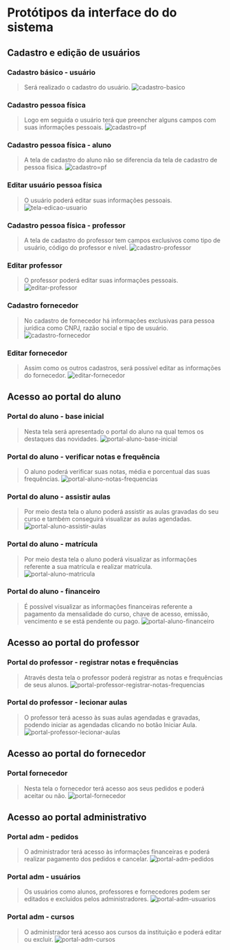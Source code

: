 # Protótipos da interface do do sistema

## Cadastro e edição de usuários
### Cadastro básico - usuário
> Será realizado o cadastro do usuário.
![cadastro-basico](https://github.com/david-duartep/Projeto-Integrador-Grupo-38/assets/160237872/5b4afc8d-a2b1-41a8-b906-1f263a672680)

### Cadastro pessoa física
> Logo em seguida o usuário terá que preencher alguns campos com suas informações pessoais.
![cadastro=pf](https://github.com/david-duartep/Projeto-Integrador-Grupo-38/assets/160237872/88b2292e-d7dc-4396-8113-712b81fdd056)

### Cadastro pessoa física - aluno
> A tela de cadastro do aluno não se diferencia da tela de cadastro de pessoa física.
![cadastro=pf](https://github.com/david-duartep/Projeto-Integrador-Grupo-38/assets/160237872/69e715b5-ce87-4d1b-950a-c98be613f0fb)

### Editar usuário pessoa física
> O usuário poderá editar suas informações pessoais.
![tela-edicao-usuario](https://github.com/david-duartep/Projeto-Integrador-Grupo-38/assets/160237872/727fe586-20aa-4fa8-b307-137626550598)

### Cadastro pessoa física - professor
> A tela de cadastro do professor tem campos exclusivos como tipo de usuário, código do professor e nível.
![cadastro-professor](https://github.com/david-duartep/Projeto-Integrador-Grupo-38/assets/160237872/cb6b93f7-cb65-4757-beaf-b5cd6967ef12)

### Editar professor
> O professor poderá editar suas informações pessoais.
![editar-professor](https://github.com/david-duartep/Projeto-Integrador-Grupo-38/assets/160237872/41282b1e-9c30-479b-b8a9-d0bc278afe72)

### Cadastro fornecedor
> No cadastro de fornecedor há informações exclusivas para pessoa jurídica como CNPJ, razão social e tipo de usuário.
![cadastro-fornecedor](https://github.com/david-duartep/Projeto-Integrador-Grupo-38/assets/160237872/8c7b765b-4f0e-4da7-8a85-d567b05995fa)

### Editar fornecedor
> Assim como os outros cadastros, será possível editar as informações do fornecedor.
![editar-fornecedor](https://github.com/david-duartep/Projeto-Integrador-Grupo-38/assets/160237872/36863763-c37e-4128-9dee-01ce98bc8d59)

## Acesso ao portal do aluno
### Portal do aluno - base inicial
> Nesta tela será apresentado o portal do aluno na qual temos os destaques das novidades.
![portal-aluno-base-inicial](https://github.com/david-duartep/Projeto-Integrador-Grupo-38/assets/160237872/082535b7-9c49-4dbc-a7d7-4ca914a02049)

### Portal do aluno - verificar notas e frequência
> O aluno poderá verificar suas notas, média e porcentual das suas frequências.
![portal-aluno-notas-frequencias](https://github.com/david-duartep/Projeto-Integrador-Grupo-38/assets/160237872/f43f61fa-bde8-4e60-96e5-9be9830e9e40)

### Portal do aluno - assistir aulas
> Por meio desta tela o aluno poderá assistir as aulas gravadas do seu curso e também conseguirá visualizar as aulas agendadas.
![portal-aluno-assistir-aulas](https://github.com/david-duartep/Projeto-Integrador-Grupo-38/assets/160237872/3d4b58a4-2e23-4a1b-ace3-5882df1c57cf)

### Portal do aluno - matrícula
> Por meio desta tela o aluno poderá visualizar as informações referente a sua matrícula e realizar matrícula.
![portal-aluno-matricula](https://github.com/david-duartep/Projeto-Integrador-Grupo-38/assets/160237872/f12bd43c-8bc7-48a7-8b60-eda1f4da532a)

### Portal do aluno - financeiro
> É possível visualizar as informações financeiras referente a pagamento da mensalidade do curso, chave de acesso, emissão, vencimento e se está pendente ou pago.
![portal-aluno-financeiro](https://github.com/david-duartep/Projeto-Integrador-Grupo-38/assets/160237872/2c08fd24-9e35-4e6a-93bc-4642f15bd6be)

## Acesso ao portal do professor
### Portal do professor - registrar notas e frequências
> Através desta tela o professor poderá registrar as notas e frequências de seus alunos.
![portal-professor-registrar-notas-frequencias](https://github.com/david-duartep/Projeto-Integrador-Grupo-38/assets/160237872/67700a7b-51b4-44ee-8d0e-dc2f442c3377)

### Portal do professor - lecionar aulas
> O professor terá acesso às suas aulas agendadas e gravadas, podendo iniciar as agendadas clicando no botão Iniciar Aula. 
![portal-professor-lecionar-aulas](https://github.com/david-duartep/Projeto-Integrador-Grupo-38/assets/160237872/4b407c22-cd10-46f4-8174-524f8b98c1a6)

## Acesso ao portal do fornecedor
### Portal fornecedor
> Nesta tela o fornecedor terá acesso aos seus pedidos e poderá aceitar ou não.
![portal-fornecedor](https://github.com/david-duartep/Projeto-Integrador-Grupo-38/assets/160237872/03729209-0643-419b-a573-f747657152e4)

## Acesso ao portal administrativo
### Portal adm - pedidos
> O administrador terá acesso às informações financeiras e poderá realizar pagamento dos pedidos e cancelar.
![portal-adm-pedidos](https://github.com/david-duartep/Projeto-Integrador-Grupo-38/assets/160237872/d219dec6-d89d-4303-bc7f-b36c2f9abd33)

### Portal adm - usuários
> Os usuários como alunos, professores e fornecedores podem ser editados e excluidos pelos administradores.
![portal-adm-usuarios](https://github.com/david-duartep/Projeto-Integrador-Grupo-38/assets/160237872/ce7ad6c5-820e-4938-8609-b1e981a2921f)

### Portal adm - cursos
> O administrador terá acesso aos cursos da instituição e poderá editar ou excluir.
![portal-adm-cursos](https://github.com/david-duartep/Projeto-Integrador-Grupo-38/assets/160237872/c609f081-fe86-4773-a5b4-6afaa80702b2)